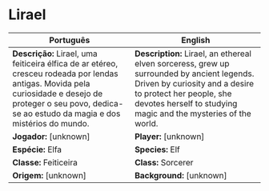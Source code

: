 # Lirael

| Português | English |
|-----------|---------|
| **Descrição:** Lirael, uma feiticeira élfica de ar etéreo, cresceu rodeada por lendas antigas. Movida pela curiosidade e desejo de proteger o seu povo, dedica-se ao estudo da magia e dos mistérios do mundo. | **Description:** Lirael, an ethereal elven sorceress, grew up surrounded by ancient legends. Driven by curiosity and a desire to protect her people, she devotes herself to studying magic and the mysteries of the world. |
| **Jogador:** [unknown] | **Player:** [unknown] |
| **Espécie:** Elfa | **Species:** Elf |
| **Classe:** Feiticeira | **Class:** Sorcerer |
| **Origem:** [unknown] | **Background:** [unknown] |


















